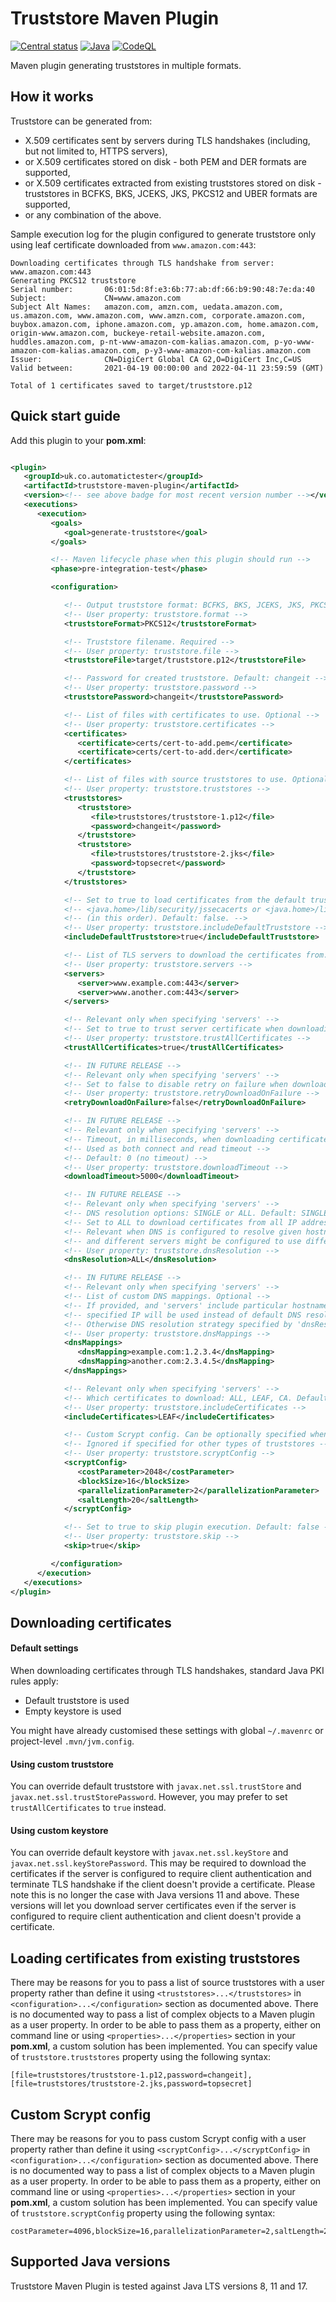 # Truststore Maven Plugin

[![Central status](https://maven-badges.herokuapp.com/maven-central/uk.co.automatictester/truststore-maven-plugin/badge.svg)](https://maven-badges.herokuapp.com/maven-central/uk.co.automatictester/truststore-maven-plugin)
[![Java](https://github.com/automatictester/truststore-maven-plugin/actions/workflows/maven.yml/badge.svg)](https://github.com/automatictester/truststore-maven-plugin/actions/workflows/maven.yml)
[![CodeQL](https://github.com/automatictester/truststore-maven-plugin/actions/workflows/codeql-analysis.yml/badge.svg)](https://github.com/automatictester/truststore-maven-plugin/actions/workflows/codeql-analysis.yml)

Maven plugin generating truststores in multiple formats.

## How it works

Truststore can be generated from:

- X.509 certificates sent by servers during TLS handshakes (including, but not limited to, HTTPS servers),
- or X.509 certificates stored on disk - both PEM and DER formats are supported,
- or X.509 certificates extracted from existing truststores stored on disk - truststores in BCFKS, BKS, JCEKS, JKS,
  PKCS12 and UBER formats are supported,
- or any combination of the above.

Sample execution log for the plugin configured to generate truststore only using leaf certificate downloaded from
`www.amazon.com:443`:

```
Downloading certificates through TLS handshake from server: www.amazon.com:443
Generating PKCS12 truststore
Serial number:       06:01:5d:8f:e3:6b:77:ab:df:66:b9:90:48:7e:da:40
Subject:             CN=www.amazon.com
Subject Alt Names:   amazon.com, amzn.com, uedata.amazon.com, us.amazon.com, www.amazon.com, www.amzn.com, corporate.amazon.com, buybox.amazon.com, iphone.amazon.com, yp.amazon.com, home.amazon.com, origin-www.amazon.com, buckeye-retail-website.amazon.com, huddles.amazon.com, p-nt-www-amazon-com-kalias.amazon.com, p-yo-www-amazon-com-kalias.amazon.com, p-y3-www-amazon-com-kalias.amazon.com
Issuer:              CN=DigiCert Global CA G2,O=DigiCert Inc,C=US
Valid between:       2021-04-19 00:00:00 and 2022-04-11 23:59:59 (GMT)

Total of 1 certificates saved to target/truststore.p12
```

## Quick start guide

Add this plugin to your **pom.xml**:

```xml

<plugin>
   <groupId>uk.co.automatictester</groupId>
   <artifactId>truststore-maven-plugin</artifactId>
   <version><!-- see above badge for most recent version number --></version>
   <executions>
      <execution>
         <goals>
            <goal>generate-truststore</goal>
         </goals>

         <!-- Maven lifecycle phase when this plugin should run -->
         <phase>pre-integration-test</phase>

         <configuration>

            <!-- Output truststore format: BCFKS, BKS, JCEKS, JKS, PKCS12 and UBER. Default: PKCS12 -->
            <!-- User property: truststore.format -->
            <truststoreFormat>PKCS12</truststoreFormat>

            <!-- Truststore filename. Required -->
            <!-- User property: truststore.file -->
            <truststoreFile>target/truststore.p12</truststoreFile>

            <!-- Password for created truststore. Default: changeit -->
            <!-- User property: truststore.password -->
            <truststorePassword>changeit</truststorePassword>

            <!-- List of files with certificates to use. Optional -->
            <!-- User property: truststore.certificates -->
            <certificates>
               <certificate>certs/cert-to-add.pem</certificate>
               <certificate>certs/cert-to-add.der</certificate>
            </certificates>

            <!-- List of files with source truststores to use. Optional -->
            <!-- User property: truststore.truststores -->
            <truststores>
               <truststore>
                  <file>truststores/truststore-1.p12</file>
                  <password>changeit</password>
               </truststore>
               <truststore>
                  <file>truststores/truststore-2.jks</file>
                  <password>topsecret</password>
               </truststore>
            </truststores>

            <!-- Set to true to load certificates from the default truststore in either -->
            <!-- <java.home>/lib/security/jssecacerts or <java.home>/lib/security/cacerts -->
            <!-- (in this order). Default: false. -->
            <!-- User property: truststore.includeDefaultTruststore -->
            <includeDefaultTruststore>true</includeDefaultTruststore>

            <!-- List of TLS servers to download the certificates from. Optional -->
            <!-- User property: truststore.servers -->
            <servers>
               <server>www.example.com:443</server>
               <server>www.another.com:443</server>
            </servers>

            <!-- Relevant only when specifying 'servers' -->
            <!-- Set to true to trust server certificate when downloading certificates. Default: false -->
            <!-- User property: truststore.trustAllCertificates -->
            <trustAllCertificates>true</trustAllCertificates>

            <!-- IN FUTURE RELEASE -->
            <!-- Relevant only when specifying 'servers' -->
            <!-- Set to false to disable retry on failure when downloading certificates. Default: true -->
            <!-- User property: truststore.retryDownloadOnFailure -->
            <retryDownloadOnFailure>false</retryDownloadOnFailure>

            <!-- IN FUTURE RELEASE -->
            <!-- Relevant only when specifying 'servers' -->
            <!-- Timeout, in milliseconds, when downloading certificates -->
            <!-- Used as both connect and read timeout -->
            <!-- Default: 0 (no timeout) -->
            <!-- User property: truststore.downloadTimeout -->
            <downloadTimeout>5000</downloadTimeout>

            <!-- IN FUTURE RELEASE -->
            <!-- Relevant only when specifying 'servers' -->
            <!-- DNS resolution options: SINGLE or ALL. Default: SINGLE -->
            <!-- Set to ALL to download certificates from all IP addresses the hostname resolves to -->
            <!-- Relevant when DNS is configured to resolve given hostname to more than one IP address, -->
            <!-- and different servers might be configured to use different X.509 certificates -->
            <!-- User property: truststore.dnsResolution -->
            <dnsResolution>ALL</dnsResolution>

            <!-- IN FUTURE RELEASE -->
            <!-- Relevant only when specifying 'servers' -->
            <!-- List of custom DNS mappings. Optional -->
            <!-- If provided, and 'servers' include particular hostname, -->
            <!-- specified IP will be used instead of default DNS resolution -->
            <!-- Otherwise DNS resolution strategy specified by 'dnsResolution' will be used -->
            <!-- User property: truststore.dnsMappings -->
            <dnsMappings>
               <dnsMapping>example.com:1.2.3.4</dnsMapping>
               <dnsMapping>another.com:2.3.4.5</dnsMapping>
            </dnsMappings>

            <!-- Relevant only when specifying 'servers' -->
            <!-- Which certificates to download: ALL, LEAF, CA. Default: ALL. -->
            <!-- User property: truststore.includeCertificates -->
            <includeCertificates>LEAF</includeCertificates>

            <!-- Custom Scrypt config. Can be optionally specified when 'truststoreFormat' is set to BCFKS -->
            <!-- Ignored if specified for other types of truststores -->
            <!-- User property: truststore.scryptConfig -->
            <scryptConfig>
               <costParameter>2048</costParameter>
               <blockSize>16</blockSize>
               <parallelizationParameter>2</parallelizationParameter>
               <saltLength>20</saltLength>
            </scryptConfig>

            <!-- Set to true to skip plugin execution. Default: false -->
            <!-- User property: truststore.skip -->
            <skip>true</skip>

         </configuration>
      </execution>
   </executions>
</plugin>
```

## Downloading certificates

#### Default settings

When downloading certificates through TLS handshakes, standard Java PKI rules apply:

- Default truststore is used
- Empty keystore is used

You might have already customised these settings with global `~/.mavenrc` or project-level `.mvn/jvm.config`.

#### Using custom truststore

You can override default truststore with `javax.net.ssl.trustStore` and `javax.net.ssl.trustStorePassword`. However, you
may prefer to set `trustAllCertificates` to `true` instead.

#### Using custom keystore

You can override default keystore with `javax.net.ssl.keyStore` and `javax.net.ssl.keyStorePassword`. This may be
required to download the certificates if the server is configured to require client authentication and terminate TLS
handshake if the client doesn't provide a certificate. Please note this is no longer the case with Java versions 11 and
above. These versions will let you download server certificates even if the server is configured to require client
authentication and client doesn't provide a certificate.

## Loading certificates from existing truststores

There may be reasons for you to pass a list of source truststores with a user property rather than define it
using `<truststores>...</truststores>` in `<configuration>...</configuration>` section as documented above. There is no
documented way to pass a list of complex objects to a Maven plugin as a user property. In order to be able to pass them
as a property, either on command line or using `<properties>...</properties>` section in your **pom.xml**, a custom
solution has been implemented. You can specify value of `truststore.truststores` property using the following syntax:

```
[file=truststores/truststore-1.p12,password=changeit],[file=truststores/truststore-2.jks,password=topsecret]
```

## Custom Scrypt config

There may be reasons for you to pass custom Scrypt config with a user property rather than define it
using `<scryptConfig>...</scryptConfig>` in `<configuration>...</configuration>` section as documented above. There is
no documented way to pass a list of complex objects to a Maven plugin as a user property. In order to be able to pass
them as a property, either on command line or using `<properties>...</properties>` section in your **pom.xml**, a custom
solution has been implemented. You can specify value of `truststore.scryptConfig` property using the following syntax:

```
costParameter=4096,blockSize=16,parallelizationParameter=2,saltLength=20
```

## Supported Java versions

Truststore Maven Plugin is tested against Java LTS versions 8, 11 and 17.

